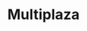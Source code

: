 ---
title: "Multiplaza"
description: "This has been one of the most interesting projects I've worked on, through user interaction it feeds a recommendation system that tailors the content on the site to the users liking. A user who has a healthy lifestyle would get recommendations on sports stores sales, healthy eating, etc. Additionally, it integrates promotions, blog posts, and information from stores of 7 malls in 5 different countries in Central America."
image: 'multi.png'
link: 'http://multiplaza.com'
---